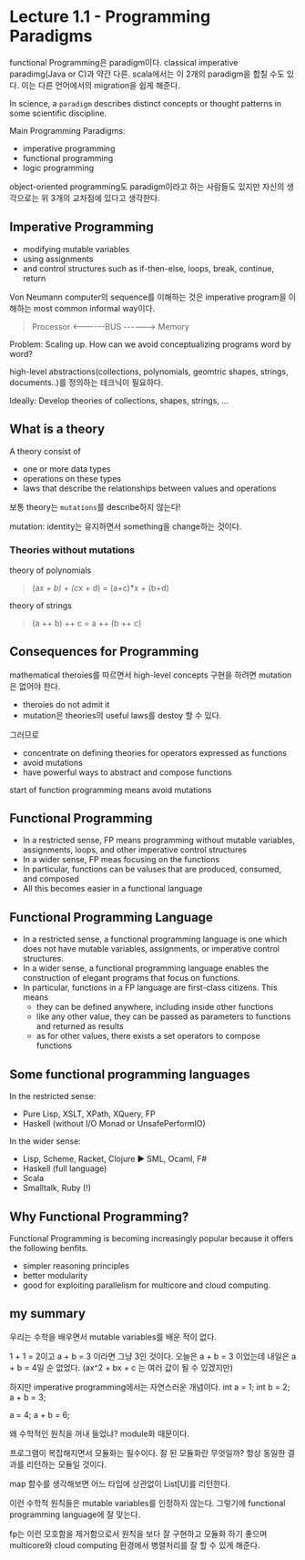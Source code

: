 # Lecture 1.1 - Programming Paradigms

functional Programming은 paradigm이다. classical imperative paradimg(Java or C)과 약간 다른.
scala에서는 이 2개의 paradigm을 합칠 수도 있다. 이는 다른 언어에서의 migration을 쉽게 해준다.

In science, a `paradigm` describes distinct concepts or thought patterns in some scientific discipline.

Main Programming Paradigms:
- imperative programming
- functional programming
- logic programming

object-oriented programming도 paradigm이라고 하는 사람들도 있지만 자신의 생각으로는 위 3개의 교차점에 있다고 생각한다.

## Imperative Programming
- modifying mutable variables
- using assignments
- and control structures such as if-then-else, loops, break, continue, return

Von Neumann computer의 sequence를 이해하는 것은 imperative program을 이해하는 most common informal way이다.

> Processor <------BUS ------> Memory


Problem: Scaling up. How can we avoid conceptualizing programs word by word?

high-level abstractions(collections, polynomials, geomtric shapes, strings, documents..)를 정의하는 테크닉이 필요하다.

Ideally: Develop theories of collections, shapes, strings, ...

## What is a theory
A theory consist of
- one or more data types
- operations on these types
- laws that describe the relationships between values and operations

보통 theory는 `mutations`를 describe하지 않는다!

mutation: identity는 유지하면서 something을 change하는 것이다.

### Theories without mutations
theory of polynomials

> (a*x + b) + (c*x + d) = (a+c)*x + (b+d)

theory of strings

> (a ++ b) ++ c = a ++ (b ++ c)


## Consequences for Programming
mathematical theroies를 따르면서 high-level concepts 구현을 하려면 mutation은 없어야 한다.
- theroies do not admit it
- mutation은 theories의 useful laws를 destoy 할 수 있다.

그러므로
- concentrate on defining theories for operators expressed as functions
- avoid mutations
- have powerful ways to abstract and compose functions

start of function programming means avoid mutations

## Functional Programming
- In a restricted sense, FP means programming without mutable variables, assignments, loops, and other imperative control structures
- In a wider sense, FP meas focusing on the functions
- In particular, functions can be valuses that are produced, consumed, and composed
- All this becomes easier in a functional language

## Functional Programming Language
- In a restricted sense, a functional programming language is one which does not have mutable variables, assignments, or imperative control structures.
- In a wider sense, a functional programming language enables the construction of elegant programs that focus on functions.
- In particular, functions in a FP language are first-class citizens. This means
    - they can be defined anywhere, including inside other functions
    - like any other value, they can be passed as parameters to functions and returned as results
    - as for other values, there exists a set operators to compose functions

## Some functional programming languages
In the restricted sense:
- Pure Lisp, XSLT, XPath, XQuery, FP
- Haskell (without I/O Monad or UnsafePerformIO)

In the wider sense:
- Lisp, Scheme, Racket, Clojure ▶ SML, Ocaml, F#
- Haskell (full language)
- Scala
- Smalltalk, Ruby (!)

## Why Functional Programming?
Functional Programming is becoming increasingly popular because it offers the following benfits.
- simpler reasoning principles
- better modularity
- good for exploiting parallelism for multicore and cloud computing.


## my summary
우리는 수학을 배우면서 mutable variables를 배운 적이 없다.

1 + 1 = 2이고 a + b = 3 이라면 그냥 3인 것이다.
오늘은 a + b = 3 이었는데 내일은 a + b = 4일 순 없었다.
(ax^2 + bx + c 는 여러 값이 될 수 있겠지만)

하지만 imperative programming에서는 자연스러운 개념이다.
int a = 1;
int b = 2;
a + b = 3;

a = 4;
a + b = 6;

왜 수학적인 원칙을 꺼내 들었냐?
module화 때문이다.

프로그램이 복잡해지면서 모듈화는 필수이다.
잘 된 모듈화란 무엇일까? 항상 동일한 결과를 리턴하는 모듈일 것이다.

map 함수를 생각해보면 어느 타입에 상관없이
List[U]를 리턴한다.

이런 수학적 원칙들은 mutable variables를 인정하지 않는다. 그렇기에 functional programming language에 잘 맞는다.

fp는 이런 모호함을 제거함으로서 원칙을 보다 잘 구현하고 모듈화 하기 좋으며 multicore와 cloud computing 환경에서 병렬처리를 잘 할 수 있게 해준다.